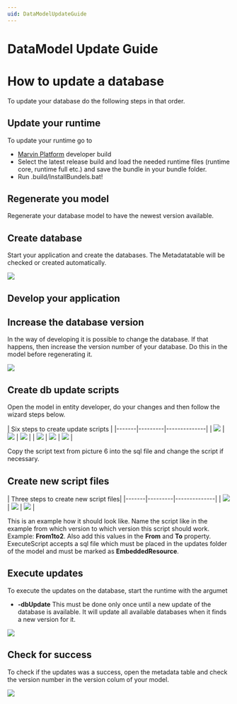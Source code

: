 ```yaml
---
uid: DataModelUpdateGuide
---
```

DataModel Update Guide
======================

# How to update a database
To update your database do the following steps in that order.

## Update your runtime
To update your runtime go to  
* [Marvin Platform](http://nts-eu-jenk02.europe.phoenixcontact.com:8080/job/MarvinPlatform-CI/) developer build
* Select the latest release build and load the needed runtime files (runtime core, runtime full etc.) and save the bundle in your bundle folder. 
* Run .build/InstallBundels.bat!

## Regenerate you model
Regenerate your database model to have the newest version available. 

## Create database
Start your application and create the databases. 
The Metadatatable will be checked or created automatically.

![](images/metadataTable.png)


## Develop your application

## Increase the database version
In the way of developing it is possible to change the database. If that happens, then increase the version number of your database. Do this in the model before regenerating it.

![](images/Marvin.RepoVersion.png)

## Create db update scripts
Open the model in entity developer, do your changes and then follow the wizard steps below.

| Six steps to create update scripts |
|-------|---------|--------------|
| ![](images/EntityDeveloperUpdate1.png) | ![](images/EntityDeveloperUpdate2.png) | ![](images/EntityDeveloperUpdate3.png) |
| ![](images/EntityDeveloperUpdate4.png) | ![](images/EntityDeveloperUpdate5.png) | ![](images/EntityDeveloperUpdate6.png) |


Copy the script text from picture 6 into the sql file and change the script if necessary.

## Create new script files

| Three steps to create new script files|
|-------|---------|--------------|
| ![](images/UpdateFolder.png) | ![](images/NewUpdateScript.png) | ![](images/ExampleScriptFile.png) |


This is an example how it should look like. Name the script like in the example from which version to which version this script should work. Example: **From1to2**. Also add this values in the **From** and **To** property. 
ExecuteScript accepts a sql file which must be placed in the updates folder of the model and must be marked as **EmbeddedResource**.

## Execute updates
To execute the updates on the database, start the runtime with the argumet
* **-dbUpdate**
This must be done only once until a new update of the database is available. It will update all available databases when it finds a new version for it.

 ![](images/ExampleOfUpdate.png)

## Check for success
To check if the updates was a success, open the metadata table and check the version number in the version colum of your model.

![](images/UpdatedMetadata.png)